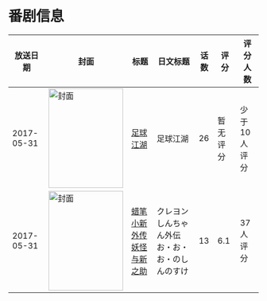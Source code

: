 # 番剧信息

|放送日期|封面|标题|日文标题|话数|评分|评分人数|
|---|---|---|---|---|---|---|
|2017-05-31|<img src="//lain.bgm.tv/pic/cover/c/a8/9e/223082_QTTV3.jpg" alt="封面" style="width:150px;height:200px;object-fit:cover;">|[足球江湖](https://bangumi.tv/subject/223082)|足球江湖|26|暂无评分|少于10人评分|
|2017-05-31|<img src="//lain.bgm.tv/pic/cover/c/2a/e6/411082_9VhFr.jpg" alt="封面" style="width:150px;height:200px;object-fit:cover;">|[蜡笔小新外传 妖怪与新之助](https://bangumi.tv/subject/411082)|クレヨンしんちゃん外伝 お・お・お・のしんのすけ|13|6.1|37人评分|
